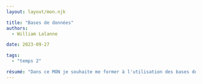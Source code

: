 ```yaml
---
layout: layout/mon.njk

title: "Bases de données"
authors:
  - William Lalanne

date: 2023-09-27

tags: 
  - "temps 2"

résumé: "Dans ce MON je souhaite me former à l'utilisation des bases de données"
---
```




